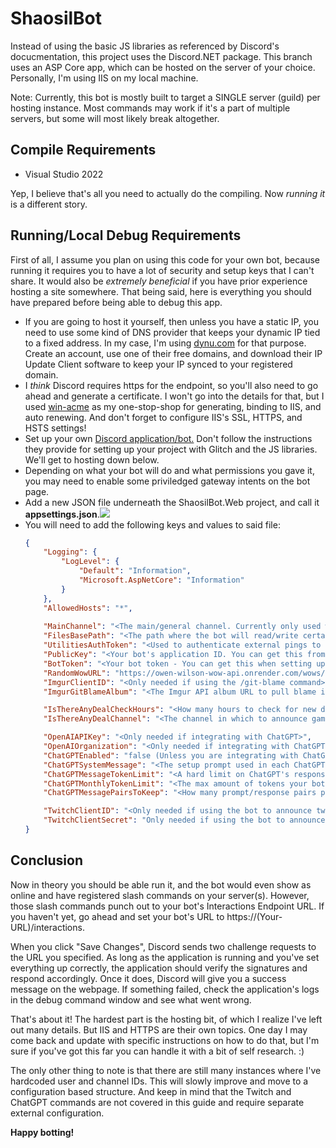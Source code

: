 <h1>ShaosilBot</h1>

Instead of using the basic JS libraries as referenced by Discord's docucmentation, this project uses the Discord.NET package. This branch uses an ASP Core app, which can be hosted on the server of your choice. Personally, I'm using IIS on my local machine.

Note: Currently, this bot is mostly built to target a SINGLE server (guild) per hosting instance. Most commands may work if it's a part of multiple servers, but some will most likely break altogether.

<h2>Compile Requirements</h2>
<ul>
	<li>Visual Studio 2022</li>
</ul>

Yep, I believe that's all you need to actually do the compiling. Now _running it_ is a different story.

<h2>Running/Local Debug Requirements</h2>

First of all, I assume you plan on using this code for your own bot, because running it requires you to have a lot of security and setup keys that I can't share. It would also be <i>extremely beneficial</i> if you have prior experience hosting a site somewhere. That being said, here is everything you should have prepared before being able to debug this app.

<ul>
	<li>If you are going to host it yourself, then unless you have a static IP, you need to use some kind of DNS provider that keeps your dynamic IP tied to a fixed address. In my case, I'm using <a href="https://www.dynu.com/">dynu.com</a> for that purpose. Create an account, use one of their free domains, and download their IP Update Client software to keep your IP synced to your registered domain.</li>
	<li>I <i>think</i> Discord requires https for the endpoint, so you'll also need to go ahead and generate a certificate. I won't go into the details for that, but I used <a href="https://www.win-acme.com/">win-acme</a> as my one-stop-shop for generating, binding to IIS, and auto renewing. And don't forget to configure IIS's SSL, HTTPS, and HSTS settings!</li>
	<li>Set up your own <a href="https://discord.com/developers/docs/getting-started#creating-an-app">Discord application/bot.</a> Don't follow the instructions they provide for setting up your project with Glitch and the JS libraries. We'll get to hosting down below.</li>
	<li>Depending on what your bot will do and what permissions you gave it, you may need to enable some priviledged gateway intents on the bot page.</li>
	<li>Add a new JSON file underneath the ShaosilBot.Web project, and call it <b>appsettings.json</b>.<img src="https://user-images.githubusercontent.com/12295139/225418523-29958b64-43cd-49fe-87b8-3035f25b070a.png"></img></li>
	<li>You will need to add the following keys and values to said file:</li>
	
```json
{
    "Logging": {
        "LogLevel": {
            "Default": "Information",
            "Microsoft.AspNetCore": "Information"
        }
    },
    "AllowedHosts": "*",
	
    "MainChannel": "<The main/general channel. Currently only used with ChatGPT announcements>",
    "FilesBasePath": "<The path where the bot will read/write certain files. More on this below. Make sure your IIS user has permissions to the folder>",
    "UtilitiesAuthToken": "<Used to authenticate external pings to the Utilities controller. You can generate your own token for this.>",
    "PublicKey": "<Your bot's application ID. You can get this from your Discord portal>",
    "BotToken": "<Your bot token - You can get this when setting up your bot in the Discord portal>",
    "RandomWowURL": "https://owen-wilson-wow-api.onrender.com/wows/random",
    "ImgurClientID": "<Only needed if using the /git-blame command>",
    "ImgurGitBlameAlbum": "<The Imgur API album URL to pull blame images from. Only needed if using the /git-blame command. My current images are at https://imgur.com/a/1IzijHj>",

    "IsThereAnyDealCheckHours": "<How many hours to check for new deals. Omit or <= 0 to disable>",
    "IsThereAnyDealChannel": "<The channel in which to announce game deals>",

    "OpenAIAPIKey": "<Only needed if integrating with ChatGPT>",
    "OpenAIOrganization": "<Only needed if integrating with ChatGPT>",
    "ChatGPTEnabled": "false (Unless you are integrating with ChatGPT)",
    "ChatGPTSystemMessage": "<The setup prompt used in each ChatGPT request - Only needed if integrating with ChatGPT>",
    "ChatGPTMessageTokenLimit": "<A hard limit on ChatGPT's response length - Only needed if integrating with ChatGPT>",
    "ChatGPTMonthlyTokenLimit": "<The max amount of tokens your bot should use in a month. Used for rate limiting calculations per hour>",
    "ChatGPTMessagePairsToKeep": "<How many prompt/response pairs per channel to keep in local history for sending in each request. 0-3 recommended>",

    "TwitchClientID": "<Only needed if using the bot to announce twitch streams>",
    "TwitchClientSecret": "Only needed if using the bot to announce twitch streams>",
}
```
</ul>

<h2>Conclusion</h2>

Now in theory you should be able run it, and the bot would even show as online and have registered slash commands on your server(s). However, those slash commands punch out to your bot's Interactions Endpoint URL. If you haven't yet, go ahead and set your bot's URL to https://(Your-URL)/interactions.

When you click "Save Changes", Discord sends two challenge requests to the URL you specified. As long as the application is running and you've set everything up correctly, the application should verify the signatures and respond accordingly. Once it does, Discord will give you a success message on the webpage. If something failed, check the application's logs in the debug command window and see what went wrong.

That's about it! The hardest part is the hosting bit, of which I realize I've left out many details. But IIS and HTTPS are their own topics. One day I may come back and update with specific instructions on how to do that, but I'm sure if you've got this far you can handle it with a bit of self research. :)

The only other thing to note is that there are still many instances where I've hardcoded user and channel IDs. This will slowly improve and move to a configuration based structure. And keep in mind that the Twitch and ChatGPT commands are not covered in this guide and require separate external configuration.

<b>Happy botting!</b>